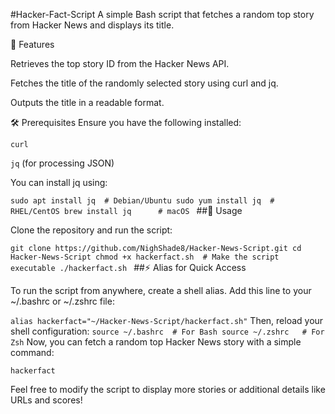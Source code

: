 #Hacker-Fact-Script
A simple Bash script that fetches a random top story from Hacker News and displays its title.

🚀 Features

Retrieves the top story ID from the Hacker News API.

Fetches the title of the randomly selected story using curl and jq.

Outputs the title in a readable format.

🛠 Prerequisites Ensure you have the following installed:

`curl`

`jq` (for processing JSON)

You can install jq using:

`sudo apt install jq  # Debian/Ubuntu
sudo yum install jq  # RHEL/CentOS
brew install jq      # macOS
`
##📌 Usage

Clone the repository and run the script:

`git clone https://github.com/NighShade8/Hacker-News-Script.git
cd Hacker-News-Script
chmod +x hackerfact.sh  # Make the script executable
./hackerfact.sh
`
##⚡ Alias for Quick Access

To run the script from anywhere, create a shell alias. Add this line to your ~/.bashrc or ~/.zshrc file:

`alias hackerfact="~/Hacker-News-Script/hackerfact.sh"`
Then, reload your shell configuration:
`
source ~/.bashrc  # For Bash
source ~/.zshrc   # For Zsh
`
Now, you can fetch a random top Hacker News story with a simple command:

`hackerfact`

Feel free to modify the script to display more stories or additional details like URLs and scores!
